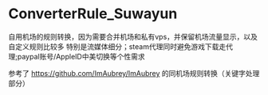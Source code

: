 # ConverterRule_Suwayun
自用机场的规则转换，因为需要合并机场和私有vps，并保留机场流量显示，以及自定义规则比较多
特别是流媒体细分；steam代理同时避免游戏下载走代理;paypal账号/AppleID中美切换等个性需求

参考了
https://github.com/ImAubrey/ImAubrey 的同机场规则转换（关键字处理部分）
